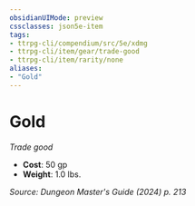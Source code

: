 ```yaml
---
obsidianUIMode: preview
cssclasses: json5e-item
tags:
- ttrpg-cli/compendium/src/5e/xdmg
- ttrpg-cli/item/gear/trade-good
- ttrpg-cli/item/rarity/none
aliases: 
- "Gold"
---
```

# Gold
*Trade good*  

- **Cost**: 50 gp
- **Weight**: 1.0 lbs.

*Source: Dungeon Master's Guide (2024) p. 213*
